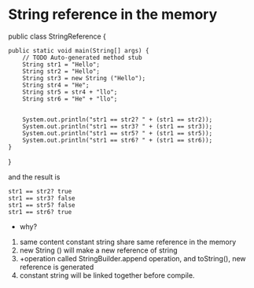 # String reference in the memory


public class StringReference {

	public static void main(String[] args) {
		// TODO Auto-generated method stub
		String str1 = "Hello";
		String str2 = "Hello";
		String str3 = new String ("Hello");
		String str4 = "He";
		String str5 = str4 + "llo";
		String str6 = "He" + "llo";
		
		
		System.out.println("str1 == str2? " + (str1 == str2)); 
		System.out.println("str1 == str3? " + (str1 == str3));
		System.out.println("str1 == str5? " + (str1 == str5));
		System.out.println("str1 == str6? " + (str1 == str6));
	}

}
		
		
and the result is

	str1 == str2? true
	str1 == str3? false
	str1 == str5? false
	str1 == str6? true
	
- why?
1. same content constant string share same reference in the memory
2. new String () will make a new reference  of string
3. +operation called StringBuilder.append operation, and toString(), new reference is generated
4. constant string will be linked together before compile.  